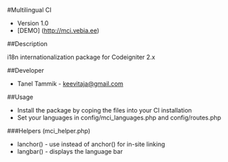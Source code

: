 #Multilingual CI

* Version 1.0
* [DEMO] (http://mci.vebia.ee)

##Description

i18n internationalization package for Codeigniter 2.x

##Developer

* Tanel Tammik - keevitaja@gmail.com

##Usage

* Install the package by coping the files into your CI installation
* Set your languages in config/mci_languages.php and config/routes.php

###Helpers (mci_helper.php)

* lanchor() - use instead of anchor() for in-site linking
* langbar() - displays the language bar




